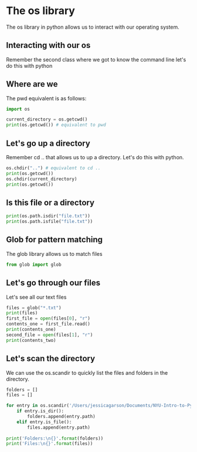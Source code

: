 # The os library
The os library in python allows us to interact with our operating system.

## Interacting with our os
Remember the second class where we got to know the command line let's do this with python

## Where are we
The pwd equivalent is as follows:
```python
import os

current_directory = os.getcwd()
print(os.getcwd()) # equivalent to pwd
```

## Let's go up a directory
Remember cd .. that allows us to up a directory. Let's do this with python.
```python
os.chdir("..") # equivalent to cd ..
print(os.getcwd())
os.chdir(current_directory)
print(os.getcwd())
```

## Is this file or a directory
```python
print(os.path.isdir("file.txt"))
print(os.path.isfile("file.txt"))
```
## Glob for pattern matching
The glob library allows us to match files
```python
from glob import glob
```

## Let's go through our files
Let's see all our text files
```python  
files = glob("*.txt")
print(files)
first_file = open(files[0], "r")
contents_one = first_file.read()
print(contents_one)
second_file = open(files[1], "r")
print(contents_two)
```

## Let's scan the directory
We can use the os.scandir to quickly list the files and folders in the directory.
```python
folders = []
files = []

for entry in os.scandir('/Users/jessicagarson/Documents/NYU-Intro-to-Python-Spring-2018/Thursday March 15th/code_and_files'):
    if entry.is_dir():
        folders.append(entry.path)
    elif entry.is_file():
        files.append(entry.path)
        
print('Folders:\n{}'.format(folders))
print('Files:\n{}'.format(files))
```
